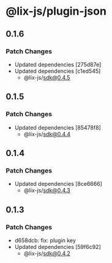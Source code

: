# @lix-js/plugin-json

## 0.1.6

### Patch Changes

- Updated dependencies [275d87e]
- Updated dependencies [c1ed545]
  - @lix-js/sdk@0.4.5

## 0.1.5

### Patch Changes

- Updated dependencies [85478f8]
  - @lix-js/sdk@0.4.4

## 0.1.4

### Patch Changes

- Updated dependencies [8ce6666]
  - @lix-js/sdk@0.4.3

## 0.1.3

### Patch Changes

- d658dcb: fix: plugin key
- Updated dependencies [59f6c92]
  - @lix-js/sdk@0.4.2
